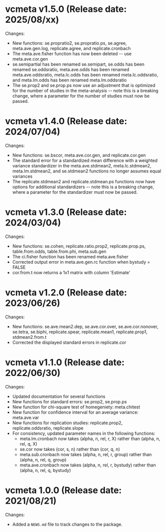 vcmeta v1.5.0 (Release date: 2025/08/xx)
==============

Changes:

* New functions: se.propratio2, se.propratio.ps, se.agree, meta.ave.gen.log, replicate.agree, and replicate.cronbach
* The meta.ave.fisher function has now been deleted -- use meta.ave.cor.gen
* se.semipartial has been renamed se.semipart, se.odds has been renamed se.oddsratio, meta.ave.odds has been renamed meta.ave.oddsratio, meta.lc.odds has been renamed meta.lc.oddsratio, and meta.lm.odds has been renamed meta.lm.oddsratio
* The se.prop2 and se.prop.ps now use an adjustment that is optimized for the number of studies in the meta-analysis -- note this is a breaking change, where a parameter for the number of studies  must now be passed.


vcmeta v1.4.0 (Release date: 2024/07/04)
==============

Changes:

* New functions: se.bscor, meta.ave.cor.gen, and replicate.cor.gen
* The standard error for a standardized mean difference with a weighted variance standardizer in the meta.ave.stdmean2, meta.lc.stdmean2, meta.lm.stdmean2, and se.stdmean2 functions no longer assumes equal variances
* The replicate.stdmean2 and replicate.stdmean.ps functions now have options for additional standardizers -- note this is a breaking change, where a parameter for the standardizer must now be passed.



vcmeta v1.3.0 (Release date: 2024/03/04)
==============

Changes:

* New functions: se.cohen, replicate.ratio.prop2, replicate.prop.ps, table.from.odds, table.from.phi, meta.sub.gen
* The ci.fisher function has been renamed meta.ave.fisher
* Corrected output error in meta.ave.gen.rc function when bystudy = FALSE 
* cor.from.t now returns a 1x1 matrix with column 'Estimate'



vcmeta v1.2.0 (Release date: 2023/06/26)
==============

Changes:

* New functions: se.ave.mean2.dep, se.ave.cor.over, se.ave.cor.nonover, se.tetra, se.biphi, replicate.spear, replicate.mean1, replicate.prop1, stdmean2.from.t
* Corrected the displayed standard errors in replicate.cor



vcmeta v1.1.0 (Release date: 2022/06/30)
==============

Changes:

* Updated documentation for several functions
* New functions for standard errors:  se.prop2, se.prop.ps
* New function for chi-square test of homegeniety:  meta.chitest
* New function for confidence interval for an average variance:  meta.ave.var
* New functions for replication studies: replicate.prop2, replicate.oddsratio, replicate.slope 
* For consistency, updated parameter names in the following functions:
    * meta.lm.cronbach now takes (alpha, n, rel, r, X) rather than (alpha, n, rel, q, X)
    * se.cor now takes (cor, s, n) rather than (cor, q, n)
    * meta.sub.cronbach now takes (alpha, n, rel, r, group) rather than (alpha, n, rel, q, group)
    * meta.ave.cronbach now takes (alpha, n, rel, r, bystudy) rather than (alpha, n, rel, q, bystudy)


vcmeta 1.0.0 (Release date: 2021/08/21)
==============

Changes:

* Added a `NEWS.md` file to track changes to the package.

